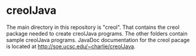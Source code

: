 creolJava
==========
The main directory in this repository is "creol". That contains the creol package needed to create creolJava programs. The other folders contain sample creolJava programs. JavaDoc documentation for the creol pacage is located at http://soe.ucsc.edu/~charlie/creolJava.
